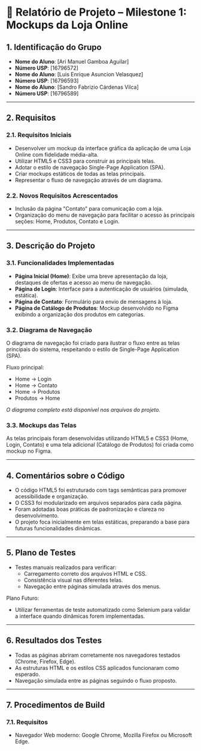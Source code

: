# 📄 Relatório de Projeto – Milestone 1: Mockups da Loja Online

## 1. Identificação do Grupo
- **Nome do Aluno**: [Ari Manuel Gamboa Aguilar]
- **Número USP**: [16796572]
- **Nome do Aluno**: [Luis Enrique Asuncion Velasquez]
- **Número USP**: [16796593]
- **Nome do Aluno**: [Sandro Fabrizio Cárdenas Vilca]
- **Número USP**: [16796589]

---

## 2. Requisitos

### 2.1. Requisitos Iniciais
- Desenvolver um mockup da interface gráfica da aplicação de uma Loja Online com fidelidade média-alta.
- Utilizar HTML5 e CSS3 para construir as principais telas.
- Adotar o estilo de navegação Single-Page Application (SPA).
- Criar mockups estáticos de todas as telas principais.
- Representar o fluxo de navegação através de um diagrama.

### 2.2. Novos Requisitos Acrescentados
- Inclusão da página "Contato" para comunicação com a loja.
- Organização do menu de navegação para facilitar o acesso às principais seções: Home, Produtos, Contato e Login.

---

## 3. Descrição do Projeto

### 3.1. Funcionalidades Implementadas
- **Página Inicial (Home)**: Exibe uma breve apresentação da loja, destaques de ofertas e acesso ao menu de navegação.
- **Página de Login**: Interface para a autenticação de usuários (simulada, estática).
- **Página de Contato**: Formulário para envio de mensagens à loja.
- **Página de Catálogo de Produtos**: Mockup desenvolvido no Figma exibindo a organização dos produtos em categorias.

### 3.2. Diagrama de Navegação
O diagrama de navegação foi criado para ilustrar o fluxo entre as telas principais do sistema, respeitando o estilo de Single-Page Application (SPA).

Fluxo principal:
- Home → Login
- Home → Contato
- Home → Produtos
- Produtos → Home

*O diagrama completo está disponível nos arquivos do projeto.*

### 3.3. Mockups das Telas
As telas principais foram desenvolvidas utilizando HTML5 e CSS3 (Home, Login, Contato) e uma tela adicional (Catálogo de Produtos) foi criada como mockup no Figma.

---

## 4. Comentários sobre o Código
- O código HTML5 foi estruturado com tags semânticas para promover acessibilidade e organização.
- O CSS3 foi modularizado em arquivos separados para cada página.
- Foram adotadas boas práticas de padronização e clareza no desenvolvimento.
- O projeto foca inicialmente em telas estáticas, preparando a base para futuras funcionalidades dinâmicas.

---

## 5. Plano de Testes
- Testes manuais realizados para verificar:
  - Carregamento correto dos arquivos HTML e CSS.
  - Consistência visual nas diferentes telas.
  - Navegação entre páginas simulada através dos menus.

Plano Futuro:
- Utilizar ferramentas de teste automatizado como Selenium para validar a interface quando dinâmicas forem implementadas.

---

## 6. Resultados dos Testes
- Todas as páginas abriram corretamente nos navegadores testados (Chrome, Firefox, Edge).
- As estruturas HTML e os estilos CSS aplicados funcionaram como esperado.
- Navegação simulada entre as páginas seguindo o fluxo proposto.

---

## 7. Procedimentos de Build

### 7.1. Requisitos
- Navegador Web moderno: Google Chrome, Mozilla Firefox ou Microsoft Edge.

